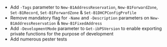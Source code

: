 - Add `-Tags` parameter to `New-B1AddressReservation`, `New-B1ForwardZone`, `Set-B1Record`, `Set-B1ForwardZone` & `Set-B1DHCPConfigProfile`
- Remove mandatory flag for `-Name` and `-Description` parameters on `New-B1AddressReservation` & `New-B1FixedAddress`
- Add `-DevelopmentMode` parameter to `Get-ibPSVersion` to enable exporting private functions for the purpose of development
- Add numerous pester tests
